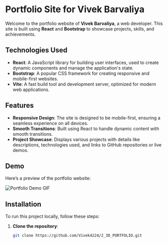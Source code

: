 # Portfolio Site for Vivek Barvaliya

Welcome to the portfolio website of **Vivek Barvaliya**, a web developer. This site is built using **React** and **Bootstrap** to showcase projects, skills, and achievements.

## Technologies Used

- **React**: A JavaScript library for building user interfaces, used to create dynamic components and manage the application's state.
- **Bootstrap**: A popular CSS framework for creating responsive and mobile-first websites.
- **Vite**: A fast build tool and development server, optimized for modern web applications.

## Features

- **Responsive Design**: The site is designed to be mobile-first, ensuring a seamless experience on all devices.
- **Smooth Transitions**: Built using React to handle dynamic content with smooth transitions.
- **Project Showcase**: Displays various projects with details like descriptions, technologies used, and links to GitHub repositories or live demos.

## Demo

Here’s a preview of the portfolio website:

![Portfolio Demo GIF](./sample.gif)

## Installation

To run this project locally, follow these steps:

1. **Clone the repository**:

   ```bash
   git clone https://github.com/Vivek4224/2_3D_PORTFOLIO.git
   ```